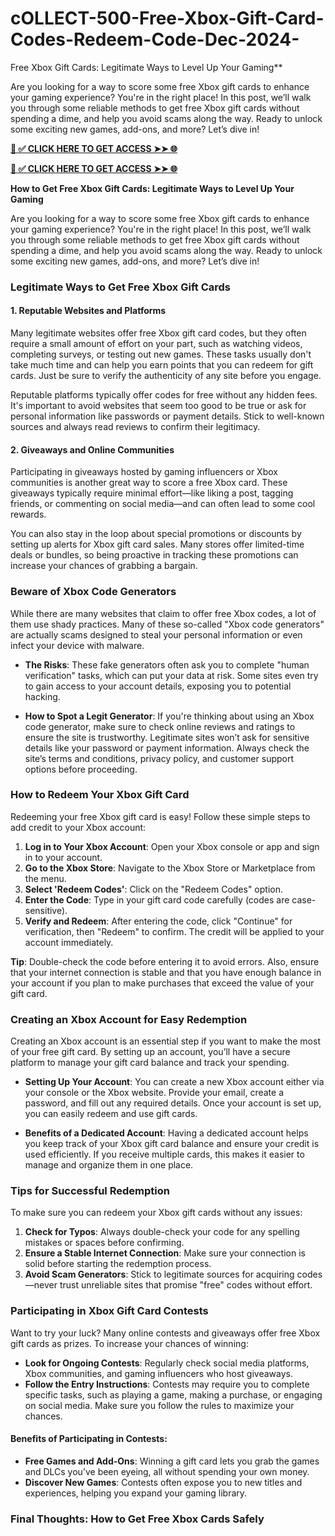 # cOLLECT-500-Free-Xbox-Gift-Card-Codes-Redeem-Code-Dec-2024-

Free Xbox Gift Cards: Legitimate Ways to Level Up Your Gaming**

Are you looking for a way to score some free Xbox gift cards to enhance your gaming experience? You're in the right place! In this post, we’ll walk you through some reliable methods to get free Xbox gift cards without spending a dime, and help you avoid scams along the way. Ready to unlock some exciting new games, add-ons, and more? Let’s dive in!

**[📌 ✅ CLICK HERE TO GET ACCESS ➤➤ 🌐](https://toptoolmy.blogspot.com/)**

**[📌 ✅ CLICK HERE TO GET ACCESS ➤➤ 🌐](https://toptoolmy.blogspot.com/)**

**How to Get Free Xbox Gift Cards: Legitimate Ways to Level Up Your Gaming**

Are you looking for a way to score some free Xbox gift cards to enhance your gaming experience? You're in the right place! In this post, we’ll walk you through some reliable methods to get free Xbox gift cards without spending a dime, and help you avoid scams along the way. Ready to unlock some exciting new games, add-ons, and more? Let’s dive in!

### Legitimate Ways to Get Free Xbox Gift Cards

#### 1. **Reputable Websites and Platforms**
Many legitimate websites offer free Xbox gift card codes, but they often require a small amount of effort on your part, such as watching videos, completing surveys, or testing out new games. These tasks usually don't take much time and can help you earn points that you can redeem for gift cards. Just be sure to verify the authenticity of any site before you engage.

Reputable platforms typically offer codes for free without any hidden fees. It's important to avoid websites that seem too good to be true or ask for personal information like passwords or payment details. Stick to well-known sources and always read reviews to confirm their legitimacy.

#### 2. **Giveaways and Online Communities**
Participating in giveaways hosted by gaming influencers or Xbox communities is another great way to score a free Xbox card. These giveaways typically require minimal effort—like liking a post, tagging friends, or commenting on social media—and can often lead to some cool rewards.

You can also stay in the loop about special promotions or discounts by setting up alerts for Xbox gift card sales. Many stores offer limited-time deals or bundles, so being proactive in tracking these promotions can increase your chances of grabbing a bargain.

### Beware of Xbox Code Generators

While there are many websites that claim to offer free Xbox codes, a lot of them use shady practices. Many of these so-called "Xbox code generators" are actually scams designed to steal your personal information or even infect your device with malware.

- **The Risks**: These fake generators often ask you to complete "human verification" tasks, which can put your data at risk. Some sites even try to gain access to your account details, exposing you to potential hacking.
  
- **How to Spot a Legit Generator**: If you're thinking about using an Xbox code generator, make sure to check online reviews and ratings to ensure the site is trustworthy. Legitimate sites won’t ask for sensitive details like your password or payment information. Always check the site’s terms and conditions, privacy policy, and customer support options before proceeding.

### How to Redeem Your Xbox Gift Card

Redeeming your free Xbox gift card is easy! Follow these simple steps to add credit to your Xbox account:

1. **Log in to Your Xbox Account**: Open your Xbox console or app and sign in to your account.
2. **Go to the Xbox Store**: Navigate to the Xbox Store or Marketplace from the menu.
3. **Select 'Redeem Codes'**: Click on the "Redeem Codes" option.
4. **Enter the Code**: Type in your gift card code carefully (codes are case-sensitive).
5. **Verify and Redeem**: After entering the code, click "Continue" for verification, then "Redeem" to confirm. The credit will be applied to your account immediately.

**Tip**: Double-check the code before entering it to avoid errors. Also, ensure that your internet connection is stable and that you have enough balance in your account if you plan to make purchases that exceed the value of your gift card.

### Creating an Xbox Account for Easy Redemption

Creating an Xbox account is an essential step if you want to make the most of your free gift card. By setting up an account, you’ll have a secure platform to manage your gift card balance and track your spending.

- **Setting Up Your Account**: You can create a new Xbox account either via your console or the Xbox website. Provide your email, create a password, and fill out any required details. Once your account is set up, you can easily redeem and use gift cards.
  
- **Benefits of a Dedicated Account**: Having a dedicated account helps you keep track of your Xbox gift card balance and ensure your credit is used efficiently. If you receive multiple cards, this makes it easier to manage and organize them in one place.

### Tips for Successful Redemption

To make sure you can redeem your Xbox gift cards without any issues:

1. **Check for Typos**: Always double-check your code for any spelling mistakes or spaces before confirming.
2. **Ensure a Stable Internet Connection**: Make sure your connection is solid before starting the redemption process.
3. **Avoid Scam Generators**: Stick to legitimate sources for acquiring codes—never trust unreliable sites that promise "free" codes without effort.

### Participating in Xbox Gift Card Contests

Want to try your luck? Many online contests and giveaways offer free Xbox gift cards as prizes. To increase your chances of winning:

- **Look for Ongoing Contests**: Regularly check social media platforms, Xbox communities, and gaming influencers who host giveaways.
- **Follow the Entry Instructions**: Contests may require you to complete specific tasks, such as playing a game, making a purchase, or engaging on social media. Make sure you follow the rules to maximize your chances.

#### Benefits of Participating in Contests:
- **Free Games and Add-Ons**: Winning a gift card lets you grab the games and DLCs you’ve been eyeing, all without spending your own money.
- **Discover New Games**: Contests often expose you to new titles and experiences, helping you expand your gaming library.

### Final Thoughts: How to Get Free Xbox Cards Safely

